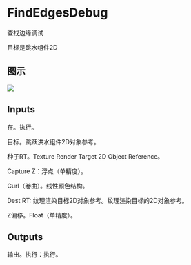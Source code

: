 # FindEdgesDebug

查找边缘调试

目标是跳水组件2D

## 图示

![]($-20221218-18171454.png)

## Inputs

在。执行。

目标。跳跃洪水组件2D对象参考。

种子RT。Texture Render Target 2D Object Reference。

Capture Z：浮点（单精度）。

Curl（卷曲）。线性颜色结构。

Dest RT: 纹理渲染目标2D对象参考。纹理渲染目标的2D对象参考。

Z偏移。Float（单精度）。 

## Outputs

输出。执行：执行。
